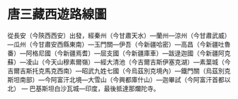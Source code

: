 唐三藏西遊路線圖
=============

從長安（今陝西西安）出發，經秦州（今甘肅天水）—蘭州—涼州（今甘肅武威）—瓜州（今甘肅安西縣東南）—玉門關—伊吾（今新疆哈密）—高昌（今新疆吐魯番）—阿格尼國（今新疆焉耆）—屈支國（今新疆庫車）—跋逯迦國（今新疆阿克蘇）—凌山（今天山穆素爾嶺）—經大清池（今吉爾吉斯伊塞克湖）—素葉城（今吉爾吉斯托克馬克西南）—昭武九姓七國（今烏茲別克境內）—鐵門關（烏茲別克斯坦南部）—今阿富汗北境—大雪山（今興都庫什山）—迦畢試（今阿富汗首都以北）
— 巴基斯坦白沙瓦城—印度，最後抵達那爛陀寺。

